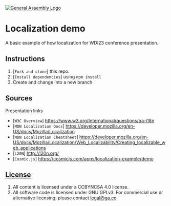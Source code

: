 [![General Assembly Logo](https://camo.githubusercontent.com/1a91b05b8f4d44b5bbfb83abac2b0996d8e26c92/687474703a2f2f692e696d6775722e636f6d2f6b6538555354712e706e67)](https://generalassemb.ly/education/web-development-immersive)

# Localization demo

A basic example of how localization for WDI23 conference presentation.

## Instructions

1. [`Fork and clone`] this repo.
2. [`Install dependencies`] using `npm install`
3. Create and change into a new branch

## Sources

Presentation links
  - [`W3C Overview`] https://www.w3.org/International/questions/qa-i18n
  - [`MDN Localization Docs`] https://developer.mozilla.org/en-US/docs/Mozilla/Localization
  - [`MDN Localization Cheatsheet`] https://developer.mozilla.org/en-US/docs/Mozilla/Localization/Web_Localizability/Creating_localizable_web_applications
  - [`L20N`] http://l20n.org/
  - [`Cosmic.js`] https://cosmicjs.com/apps/localization-example/demo

## [License](LICENSE)

1. All content is licensed under a CC­BY­NC­SA 4.0 license.
1. All software code is licensed under GNU GPLv3. For commercial use or
    alternative licensing, please contact legal@ga.co.
